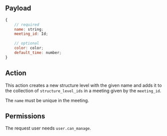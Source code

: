 ## Payload

```js
{
    // required
    name: string;
    meeting_id: Id;
    
    // optional
    color: color;
    default_time: number;
}
```

## Action

This action creates a new structure level with the given name and adds it to the collection of `structure_level_ids` in a meeting given by the `meeting_id`.

The `name` must be unique in the meeting.

## Permissions

The request user needs `user.can_manage`.